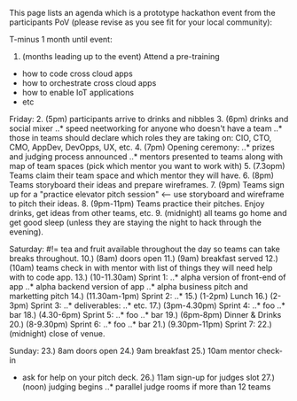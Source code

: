 This page lists an agenda which is a prototype hackathon event from the participants PoV (please revise as you see fit for your local community):

T-minus 1 month until event:
1. (months leading up to the event) Attend a pre-training 
* how to code cross cloud apps
* how to orchestrate cross cloud apps
* how to enable IoT applications
* etc

Friday:
2. (5pm) participants arrive to drinks and nibbles
3. (6pm) drinks and social mixer
..* speed neetworking for anyone who doesn't have a team
..* those in teams should declare which roles they are taking on: CIO, CTO, CMO, AppDev, DevOpps, UX, etc.
4. (7pm) Opening ceremony: 
..* prizes and judging process announced
..* mentors presented to teams along with map of team spaces (pick which mentor you want to work with)
5. (7.3opm) Teams claim their team space and which mentor they will have.
6. (8pm) Teams storyboard their ideas and prepare wireframes.
7. (9pm) Teams sign up for a "practice elevator pitch session" <-- use storyboard and wireframe to pitch their ideas.
8. (9pm-11pm) Teams practice their pitches.  Enjoy drinks, get ideas from other teams, etc.
9. (midnight) all teams go home and get good sleep (unless they are staying the night to hack through the evening).

Saturday:
#!= tea and fruit available throughout the day so teams can take breaks throughout.
10.) (8am) doors open
11.) (9am) breakfast served
12.) (10am) teams check in with mentor with list of things they will need help with to code app.
13.) (10-11.30am) Sprint 1:
..* alpha version of front-end of app
..* alpha backend version of app
..* alpha business pitch and marketting pitch
14.) (11.30am-1pm) Sprint 2:
..* 
15.) (1-2pm) Lunch
16.) (2-3pm) Sprint 3:
..* deliverables: 
..* etc.
17.) (3pm-4.30pm) Sprint 4: 
..* foo
..* bar
18.) (4.30-6pm) Sprint 5:
..* foo
..* bar
19.) (6pm-8pm) Dinner & Drinks
20.) (8-9.30pm) Sprint 6: 
..* foo
..* bar
21.) (9.30pm-11pm) Sprint 7:
22.) (midnight) close of venue.

Sunday:
23.) 8am doors open
24.) 9am breakfast
25.) 10am mentor check-in
  * ask for help on your pitch deck.
26.) 11am sign-up for judges slot
27.) (noon) judging begins
..* parallel judge rooms if more than 12 teams



 
